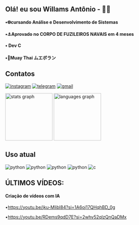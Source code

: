 ## Olá! eu sou  Willams Antônio - 👨‍💻
#### •🌐cursando Análise e Desenvolvimento de Sistemas
#### •⚓Aprovado no CORPO DE FUZILEIROS NAVAIS em 4 meses
#### • Dev C
#### •🥊Muay Thai ムエボラン



## Contatos
[![instagram](https://img.shields.io/badge/Instagram-E4405F?style=for-the-badge&logo=instagram&logoColor=white)](https://www.instagram.com/willams_antoni0/)
[![telegram](https://img.shields.io/badge/Telegram-2CA5E0?style=for-the-badge&logo=telegram&logoColor=white)](https://t.me/+5581993575384)
[![gmail](https://img.shields.io/badge/Gmail-D14836?style=for-the-badge&logo=gmail&logoColor=white)](mailto:willamss547@gmail.com)
<div align="left">
  <img src="https://github-readme-stats.vercel.app/api?username=WillamsAntoni0&hide_title=false&hide_rank=false&show_icons=true&include_all_commits=true&count_private=true&disable_animations=false&theme=merko&locale=en&hide_border=false&order=1" height="150" alt="stats graph"  />
  <img src="https://github-readme-stats.vercel.app/api/top-langs?username=WillamsAntoni0&locale=en&hide_title=false&layout=compact&card_width=320&langs_count=5&theme=merko&hide_border=false&order=2" height="150" alt="languages graph"  />
</div>

###
## Uso atual
<div style="display: inline_block">  
<img align="center" alt="python"  src="https://img.shields.io/badge/HTML5-E34F26?style=for-the-badge&logo=html5&logoColor=white"/>
<img align="center" alt="python"  src="https://img.shields.io/badge/CSS3-1572B6?style=for-the-badge&logo=css3&logoColor=white"/>
<img align="center" alt="python"  src="https://img.shields.io/badge/Python-3776AB?style=for-the-badge&logo=python&logoColor=white"/>
<img align="center" alt="python"  src="https://img.shields.io/badge/Java-ED8B00?style=for-the-badge&logo=openjdk&logoColor=white"/>
<img align="center" alt="c"     src="https://img.shields.io/badge/C-00599C?style=for-the-badge&logo=c&logoColor=white"/>
</div>

## ÚLTIMOS VÍDEOS:
#### Criação de vídeos com IA
•https://youtu.be/jku-Mlibl84?si=1A6oj17QHqhBD_0g

•https://youtu.be/RDems9qdD7E?si=2whv52qlzQnQaDMx


